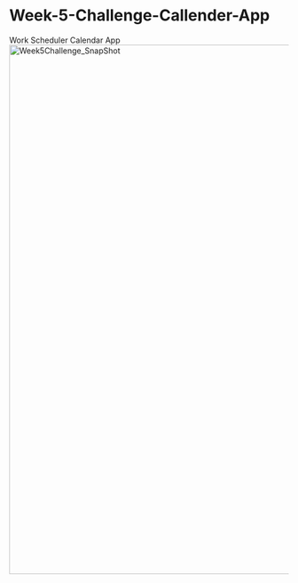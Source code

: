 # Week-5-Challenge-Callender-App
Work Scheduler Calendar App
<img width="953" alt="Week5Challenge_SnapShot" src="https://user-images.githubusercontent.com/115750838/204466080-be50e1da-639c-4273-941c-e5546747a2f7.png">
